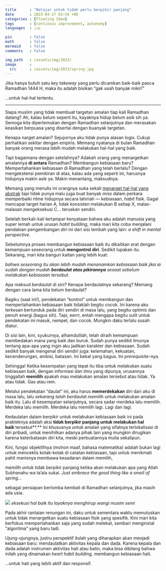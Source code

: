 ```yaml
---
title      : "Belajar untuk tidak perlu berpikir panjang"
date       : 2023-04-27 03:54 +00
categories : [Floating Idea]
tags       : [continous improvement, autonomy]
languages  : 🇮🇩

pin        : false
math       : false
mermaid    : false
comments   : false

img_path   : /assets/img/2023/
image      :
  src      : /assets/img/2023/spring.jpg
---
```


Jika hanya butuh satu _key takeway_ yang perlu dicamkan baik-baik pasca Ramadhan 1444 H, maka itu adalah bisikan “gak usah banyak mikir!”

…untuk hal-hal tertentu.

***

Siapa muslim yang tidak membuat targetan amalan tiap kali Ramadhan datang? Ah, kalau belum seperti itu, kayaknya hidup belum asik sih ya. Semoga kita dipertemukan dengan Ramadhan selanjutnya dan merasakan keasikan berpuasa yang disertai dengan buanyak targetan.

Kenapa narget amalan? Sejujurnya aku tidak punya alasan logis. Cukup perhatikan sekitar dengan empiris. Memang nyatanya di bulan Ramadhan banyak orang merasa lebih mudah melakukan hal-hal yang baik.

Tapi bagaimana dengan setelahnya? Adakah orang yang menargetkan amalannya **di antara** Ramadhan? Membangun kebiasaan baru? Mempertahankan kebiasaan di Ramadhan yang telah berlalu? Dengan mengekstensi pemikiran di atas, kalau ada yang seperti ini, harusnya hidupnya makin asik ya. Makin menantang, maksudnya.

Memang yang menulis ini orangnya suka sekali [menarget hal-hal yang abstrak](/posts/key-art-dan-patterns-of-actions/) tapi tidak punya malu juga buat banyak _miss_ dalam perkara memperbaiki ritme hidupnya secara lahiriah — kebiasaan, _habit_ fisik. Gagal mencapai target harian A, tidak konsisten melakukan B setiap X, malas-malasan mengeksekusi C… teruskan sendiri.

Setelah berkali-kali tertampar kenyataan bahwa aku adalah manusia yang super lemah untuk urusan _habit building_, maka mari kita coba menjalani pendakian pengembangan diri ini dari sisi lembah yang lain: _a shift in mental perspective._

Sebelumnya proses membangun kebiasaan baik itu dikaitkan erat dengan kemampuan seseorang untuk **mengontrol diri**. Sedikit lupakan itu. Sekarang, mari kita bangun kaitan yang lebih kuat:

_bahwa seseorang itu akan lebih mudah menanamkan kebiasaan baik jika ia sudah dengan mudah_ **_berdaulat atas pikirannya_** _sesaat sebelum melakukan kebiasaan tersebut._

Apa maksud _berdaulat_ di sini? Kenapa berdaulatnya sekarang? Memang dengan cara lama kita belum berdaulat?

Bagiku (saat ini!), pendekatan “kontrol” untuk membangun dan mempertahankan kebiasaan baik tidaklah begitu cocok. Ini karena aku terkesan bertunduk pada diri sendiri di masa lalu, yang begitu optimis dan penuh energi (bagus sih). Tapi, eerrr, entah mengapa begitu sulit untuk pendekatan ini masuk, nempel, dan cocok. Mungkin daku terlalu susah diatur.

Di sisi lain, kini, syukurnya, alhamdulilah, telah diraih kemampuan membedakan mana yang baik dan buruk. Sudah punya sedikit ilmunya tentang apa-apa yang ingin aku jadikan karakter dan kebiasaan. Sudah sedikit banyak mengenal diri sendiri juga: kelemahan, kekuatan, kecenderungan, ambisi, batasan. Ini bekal yang bagus. Ini _prerequisite_-nya.

Sehingga! Ketika kesempatan yang tepat itu tiba untuk melakukan suatu kebiasaan baik, dengan informasi dan ilmu yang dipunya, urusannya tinggallah **memilih** apakah mau melakukan amalan tersebut atau tidak. Ya atau tidak. Gas atau rem.

Melalui pendekatan “daulat” ini, aku harus **memerdekakan** diri dari _aku_ di masa lalu, lalu _sekarang telah berdaulat memilih_ untuk melakukan amalan baik itu. Lalu di kesempatan selanjutnya, secara sadar merdeka lalu memilih. Merdeka lalu memilih. Merdeka lalu memilih lagi. Lagi dan lagi.

Kedaulatan dalam berpikir untuk melakukan kebiasaan baik ini pada prakteknya adalah aksi **tidak berpikir panjang untuk melakukan hal baik** tersebut**.** Ini khususnya untuk amalan yang sifatnya terlokalisasi di diri pribadi, untuk menihilkan adanya pihak lain yang mungkin dirugikan karena keterbatasan diri kita, meski perbuatannya mulia sekalipun.

Kini, fungsi objektifnya (mohon maaf, bahasa matematika) adalah bukan lagi untuk menceklis kotak-kotak di catatan kebiasaan, tapi untuk menikmati pahit manisnya membawa kesadaran dalam memilih,

memilih untuk tidak berpikir panjang ketika akan melakukan apa yang Allah Subhanahu wa ta’ala sukai. _Just embrace the good thing like a smell of spring…_

sebagai persiapan berlomba kembali di Ramadhan selanjutnya, jika masih ada usia.

![](spring.jpg)
_eksekusi hal baik itu layaknya menghirup wangi musim semi_

Pada akhir rantaian renungan ini, daku untuk sementara waktu memutuskan untuk tidak menargetkan suatu kebiasaan fisik yang spesifik. Kini mari kita berfokus mempertahankan saja yang sudah melekat, sembari menginstal “algoritma” yang baru tadi.

Ujung-ujungnya, justru perspektif itulah yang diharapkan akan menjadi kebiasaan baru: mendaulatkan aktivitas kepala dan dada. Karena kepala dan dada adalah instrumen aktivitas hati atau batin, maka bisa dibilang bahwa inilah yang dinamakan _heart habit building,_ membangun kebiasaan hati.

…untuk hati yang lebih aktif dan responsif.
